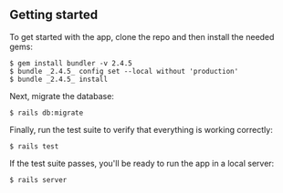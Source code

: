 ## Getting started

To get started with the app, clone the repo and then install the needed gems:

```
$ gem install bundler -v 2.4.5
$ bundle _2.4.5_ config set --local without 'production'
$ bundle _2.4.5_ install
```

Next, migrate the database:

```
$ rails db:migrate
```

Finally, run the test suite to verify that everything is working correctly:

```
$ rails test
```

If the test suite passes, you'll be ready to run the app in a local server:

```
$ rails server
```